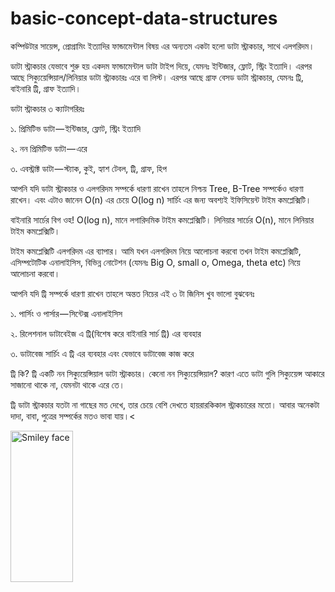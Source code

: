 # basic-concept-data-structures

কম্পিউটার সায়েন্স, প্রোগ্রামিং ইত্যাদির ফান্ডামেন্টাল বিষয় এর অন্যতম একটা হলো ডাটা স্ট্রাকচার, সাথে এলগরিদম।

ডাটা স্ট্রাকচার যেভাবে শুরু হয়
একদম ফান্ডামেন্টাল ডাটা টাইপ দিয়ে, যেমনঃ ইন্টিজার, ফ্লোট, স্ট্রিং ইত্যাদি। এরপর আছে সিক্যুয়েন্সিয়াল/লিনিয়ার ডাটা স্ট্রাকচারঃ এরে বা লিস্ট। এরপর আছে গ্রাফ বেসড ডাটা স্ট্রাকচার, যেমনঃ ট্রি, বাইনারি ট্রি, গ্রাফ ইত্যাদি।

ডাটা স্ট্রাকচার ৩ ক্যাটাগরিরঃ

১. প্রিমিটিভ ডাটা — ইন্টিজার, ফ্লোট, স্ট্রিং ইত্যাদি </br>

২. নন প্রিমিটিভ ডাটা — এরে  </br>

৩. এবস্ট্রাক্ট ডাটা — স্ট্যাক, কুই, হ্যাশ টেবল, ট্রি, গ্রাফ, হিপ </br>

আপনি যদি ডাটা স্ট্রাকচার ও এলগরিদম সম্পর্কে ধারণা রাখেন তাহলে নিশ্চয় Tree, B-Tree সম্পর্কেও ধারণা রাখেন। এবং এটাও জানেন O(n) এর চেয়ে O(log n) সার্চিং এর জন্য অবশ্যই ইফিসিয়েন্ট টাইম কমপ্লেক্সিটি।

বাইনারি সার্চের বিগ ওহ! O(log n), মানে লগারিদমিক টাইম কমপ্লেক্সিটি। লিনিয়ার সার্চের O(n), মানে লিনিয়ার টাইম কমপ্লেক্সিটি।

টাইম কমপ্লেক্সিটি এলগরিদম এর ব্যাপার। আমি যখন এলগরিদম নিয়ে আলোচনা করবো তখন টাইম কমপ্লেক্সিটি, এসিম্পটোটিক এনালাইসিস, বিভিন্ন নোটেশন (যেমনঃ Big O, small o, Omega, theta etc) নিয়ে আলোচনা করবো।

আপনি যদি ট্রি সম্পর্কে ধারণা রাখেন তাহলে অন্তত নিচের এই ৩ টা জিনিস খুব ভালো বুঝবেনঃ

১. পার্সিং ও পার্সার — সিন্টেক্স এনালাইসিস

২. রিলেশনাল ডাটাবেইজ এ ট্রি(বিশেষ করে বাইনারি সার্চ ট্রি) এর ব্যবহার

৩. ডাটাবেজ সার্চিং এ ট্রি এর ব্যবহার এবং যেভাবে ডাটাবেজ কাজ করে

ট্রি কি?
ট্রি একটি নন সিক্যুয়েন্সিয়াল ডাটা স্ট্রাকচার। কেনো নন সিক্যুয়েন্সিয়াল? কারণ এতে ডাটা গুলি সিক্যুয়েন্স আকারে সাজানো থাকে না, যেমনটা থাকে এরে তে।

ট্রি ডাটা স্ট্রাকচার যতটা না গাছের মত দেখে, তার চেয়ে বেশি দেখতে হায়রারকিকাল স্ট্রাকচারের মতো। আবার অনেকটা দাদা, বাবা, পুত্রের সম্পর্কের মতও ভাবা যায়।<

<img src="https://cdn-images-1.medium.com/max/800/0*VIBSrFALP1wx6sQj.png" alt="Smiley face" height="242" width="100">



